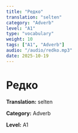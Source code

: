 ```yaml
---
title: "Редко"
translation: "selten"
category: "Adverb"
level: "A1"
type: "vocabulary"
weight: 10
tags: ["A1", "Adverb"]
audio: "/audio/redko.mp3"
date: 2025-10-19
---
```


# Редко

**Translation:** selten

**Category:** Adverb

**Level:** A1

